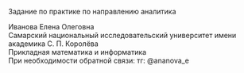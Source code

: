 Задание по практике по направлению аналитика
  
Иванова Елена Олеговна   
Самарский национальный исследовательский университет имени академика С. П. Королёва    
Прикладная математика и информатика   
При необходимости обратной связи: тг: @ananova_e 
